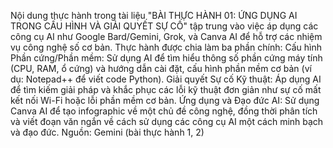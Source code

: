 Nội dung thực hành trong tài liệu "BÀI THỰC HÀNH 01: ỨNG DỤNG AI TRONG CẤU HÌNH VÀ GIẢI QUYẾT SỰ CỐ" tập trung vào việc áp dụng các công cụ AI như Google Bard/Gemini, Grok, và Canva AI để hỗ trợ các nhiệm vụ công nghệ số cơ bản.
Thực hành được chia làm ba phần chính:
Cấu hình Phần cứng/Phần mềm: Sử dụng AI để tìm hiểu thông số phần cứng máy tính (CPU, RAM, ổ cứng) và hướng dẫn cài đặt, cấu hình phần mềm cơ bản (ví dụ: Notepad++ để viết code Python).
Giải quyết Sự cố Kỹ thuật: Áp dụng AI để tìm kiếm giải pháp và khắc phục các lỗi kỹ thuật đơn giản như sự cố mất kết nối Wi-Fi hoặc lỗi phần mềm cơ bản.
Ứng dụng và Đạo đức AI: Sử dụng Canva AI để tạo infographic về một chủ đề công nghệ, đồng thời phân tích và viết đoạn văn ngắn về cách sử dụng các công cụ AI một cách minh bạch và đạo đức.
Nguồn: Gemini (bài thực hành 1, 2)
